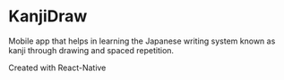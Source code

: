 # KanjiDraw
Mobile app that helps in learning the Japanese writing system known as kanji through drawing and spaced repetition.

Created with React-Native